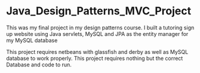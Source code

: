 # Java_Design_Patterns_MVC_Project
This was my final project in my design patterns course. I built a tutoring sign up website using Java servlets, MySQL  and JPA as the entity manager for my MySQL database

This project requires netbeans with glassfish and derby as well as MySQL database to work properly. 
This project requires nothing but the correct Database and code to run.
